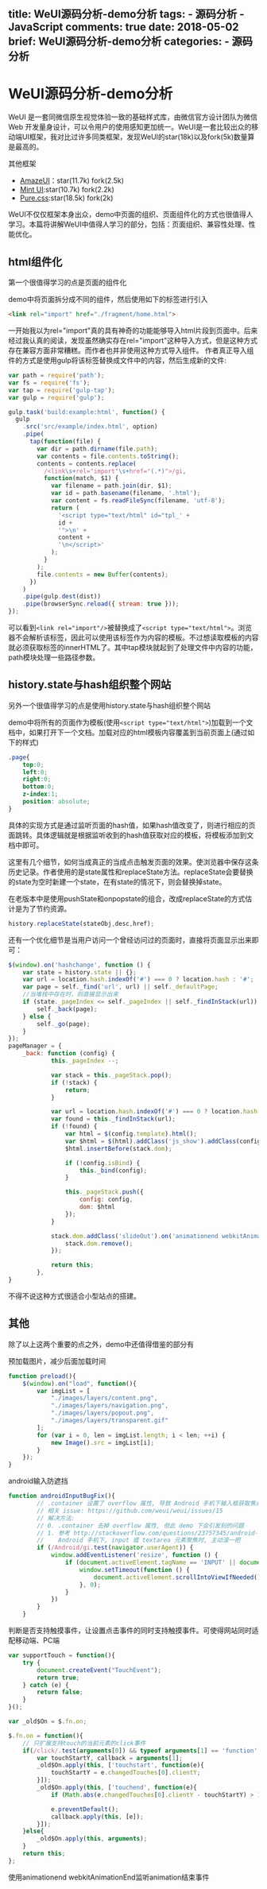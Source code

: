 title: WeUI源码分析-demo分析
tags:
    - 源码分析
    - JavaScript
comments: true
date: 2018-05-02
brief: WeUI源码分析-demo分析
categories:
    - 源码分析
---
# WeUI源码分析-demo分析

WeUI 是一套同微信原生视觉体验一致的基础样式库，由微信官方设计团队为微信 Web 开发量身设计，可以令用户的使用感知更加统一。WeUI是一套比较出众的移动端UI框架，我对比过许多同类框架，发现WeUI的star(18k)以及fork(5k)数量算是最高的。

其他框架

- [AmazeUI](https://github.com/amazeui/amazeui)：star(11.7k) fork(2.5k)
- [Mint UI](https://github.com/ElemeFE/mint-ui/):star(10.7k) fork(2.2k)
- [Pure.css](https://github.com/pure-css/pure):star(18.5k) fork(2k)

WeUI不仅仅框架本身出众，demo中页面的组织、页面组件化的方式也很值得人学习。本篇将讲解WeUI中值得人学习的部分，包括：页面组织、兼容性处理、性能优化。

<!-- more -->


## html组件化
第一个很值得学习的点是页面的组件化

demo中将页面拆分成不同的组件，然后使用如下的标签进行引入
```html
<link rel="import" href="./fragment/home.html">
```

一开始我以为rel="import"真的具有神奇的功能能够导入html片段到页面中。后来经过我认真的阅读，发现虽然确实存在rel="import"这种导入方式，但是这种方式存在兼容方面非常糟糕。而作者也并非使用这种方式导入组件。
作者真正导入组件的方式是使用gulp将该标签替换成文件中的内容，然后生成新的文件:

```js
var path = require('path');
var fs = require('fs');
var tap = require('gulp-tap');
var gulp = require('gulp');

gulp.task('build:example:html', function() {
  gulp
    .src('src/example/index.html', option)
    .pipe(
      tap(function(file) {
        var dir = path.dirname(file.path);
        var contents = file.contents.toString();
        contents = contents.replace(
          /<link\s+rel="import"\s+href="(.*)">/gi,
          function(match, $1) {
            var filename = path.join(dir, $1);
            var id = path.basename(filename, '.html');
            var content = fs.readFileSync(filename, 'utf-8');
            return (
              '<script type="text/html" id="tpl_' +
              id +
              '">\n' +
              content +
              '\n</script>'
            );
          }
        );
        file.contents = new Buffer(contents);
      })
    )
    .pipe(gulp.dest(dist))
    .pipe(browserSync.reload({ stream: true }));
});
```

可以看到`<link rel="import"/>`被替换成了`<script type="text/html">`。浏览器不会解析该标签，因此可以使用该标签作为内容的模板。不过想读取模板的内容就必须获取标签的innerHTML了。其中tap模块就起到了处理文件中内容的功能，path模块处理一些路径参数。

## history.state与hash组织整个网站
另外一个很值得学习的点是使用history.state与hash组织整个网站

demo中将所有的页面作为模板(使用`<script type="text/html">`)加载到一个文档中，如果打开下一个文档。加载对应的html模板内容覆盖到当前页面上(通过如下的样式)
```css
.page{
    top:0;
    left:0;
    right:0;
    bottom:0;
    z-index:1;
    position: absolute;
}
```

具体的实现方式是通过监听页面的hash值，如果hash值改变了，则进行相应的页面跳转。具体逻辑就是根据监听收到的hash值获取对应的模板，将模板添加到文档中即可。

这里有几个细节，如何当成真正的当成点击触发页面的效果。使浏览器中保存这条历史记录。作者使用的是state属性和replaceState方法。replaceState会要替换的state为空时新建一个state，在有state的情况下，则会替换掉state。

在老版本中是使用pushState和onpopstate的组合，改成replaceState的方式估计是为了节约资源。

```js
history.replaceState(stateObj,desc,href);
```

还有一个优化细节是当用户访问一个曾经访问过的页面时，直接将页面显示出来即可：

```js
$(window).on('hashchange', function () {
    var state = history.state || {};
    var url = location.hash.indexOf('#') === 0 ? location.hash : '#';
    var page = self._find('url', url) || self._defaultPage;
    //当堆栈中存在时，则直接显示出来
    if (state._pageIndex <= self._pageIndex || self._findInStack(url)) {
        self._back(page);
    } else {
        self._go(page);
    }
});
pageManager = {
    _back: function (config) {
            this._pageIndex --;

            var stack = this._pageStack.pop();
            if (!stack) {
                return;
            }

            var url = location.hash.indexOf('#') === 0 ? location.hash : '#';
            var found = this._findInStack(url);
            if (!found) {
                var html = $(config.template).html();
                var $html = $(html).addClass('js_show').addClass(config.name);
                $html.insertBefore(stack.dom);

                if (!config.isBind) {
                    this._bind(config);
                }

                this._pageStack.push({
                    config: config,
                    dom: $html
                });
            }

            stack.dom.addClass('slideOut').on('animationend webkitAnimationEnd', function () {
                stack.dom.remove();
            });

            return this;
        },
}
```

不得不说这种方式很适合小型站点的搭建。

## 其他
除了以上这两个重要的点之外，demo中还值得借鉴的部分有

预加载图片，减少后面加载时间
```js
function preload(){
    $(window).on("load", function(){
        var imgList = [
            "./images/layers/content.png",
            "./images/layers/navigation.png",
            "./images/layers/popout.png",
            "./images/layers/transparent.gif"
        ];
        for (var i = 0, len = imgList.length; i < len; ++i) {
            new Image().src = imgList[i];
        }
    });
}
```

android输入防遮挡
```js
function androidInputBugFix(){
        // .container 设置了 overflow 属性, 导致 Android 手机下输入框获取焦点时, 输入法挡住输入框的 bug
        // 相关 issue: https://github.com/weui/weui/issues/15
        // 解决方法:
        // 0. .container 去掉 overflow 属性, 但此 demo 下会引发别的问题
        // 1. 参考 http://stackoverflow.com/questions/23757345/android-does-not-correctly-scroll-on-input-focus-if-not-body-element
        //    Android 手机下, input 或 textarea 元素聚焦时, 主动滚一把
        if (/Android/gi.test(navigator.userAgent)) {
            window.addEventListener('resize', function () {
                if (document.activeElement.tagName == 'INPUT' || document.activeElement.tagName == 'TEXTAREA') {
                    window.setTimeout(function () {
                        document.activeElement.scrollIntoViewIfNeeded();
                    }, 0);
                }
            })
        }
    }
```

判断是否支持触摸事件，让设置点击事件的同时支持触摸事件。可使得网站同时适配移动端、PC端
```js
var supportTouch = function(){
    try {
        document.createEvent("TouchEvent");
        return true;
    } catch (e) {
        return false;
    }
}();

var _old$On = $.fn.on;

$.fn.on = function(){
    // 只扩展支持touch的当前元素的click事件
    if(/click/.test(arguments[0]) && typeof arguments[1] == 'function' && supportTouch){ 
        var touchStartY, callback = arguments[1];
        _old$On.apply(this, ['touchstart', function(e){
            touchStartY = e.changedTouches[0].clientY;
        }]);
        _old$On.apply(this, ['touchend', function(e){
            if (Math.abs(e.changedTouches[0].clientY - touchStartY) > 10) return;

            e.preventDefault();
            callback.apply(this, [e]);
        }]);
    }else{
        _old$On.apply(this, arguments);
    }
    return this;
};
```

使用animationend webkitAnimationEnd监听animation结束事件